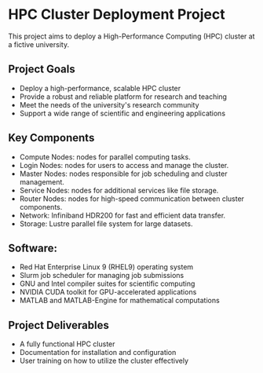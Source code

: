 #  HPC Cluster Deployment Project

This project aims to deploy a High-Performance Computing (HPC) cluster at a fictive university.

## Project Goals
- Deploy a high-performance, scalable HPC cluster
- Provide a robust and reliable platform for research and teaching
- Meet the needs of the university's research community
- Support a wide range of scientific and engineering applications

## Key Components
- Compute Nodes: nodes for parallel computing tasks.
- Login Nodes: nodes for users to access and manage the cluster.
- Master Nodes: nodes responsible for job scheduling and cluster management.
- Service Nodes: nodes for additional services like file storage.
- Router Nodes: nodes for high-speed communication between cluster components.
- Network: Infiniband HDR200 for fast and efficient data transfer.
- Storage: Lustre parallel file system for large datasets.

## Software:
- Red Hat Enterprise Linux 9 (RHEL9) operating system
- Slurm job scheduler for managing job submissions
- GNU and Intel compiler suites for scientific computing
- NVIDIA CUDA toolkit for GPU-accelerated applications
- MATLAB and MATLAB-Engine for mathematical computations

## Project Deliverables
- A fully functional HPC cluster
- Documentation for installation and configuration
- User training on how to utilize the cluster effectively
